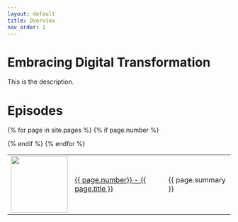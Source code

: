 ```yaml
---
layout: default
title: Overview
nav_order: 1
---
```

# Embracing Digital Transformation

This is the description.

<h1>Episodes</h1>
<table>

{% for page in site.pages %}
{% if page.number %}

<tr>
    <td><img src="{{ page.path | remove: page.name }}/{{ page.img }}" width="128" height="128"></td>
    <td><a href="/EmbracingDigitalTransformation/{{ page.url }}">{{ page.number}} - {{ page.title }}</a>
    <td>{{ page.summary }}</td>
</tr>

{% endif %}
{% endfor %}

</table>
